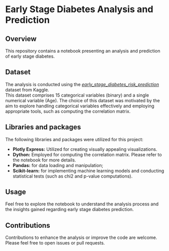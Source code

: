 # Early Stage Diabetes Analysis and Prediction

## Overview
This repository contains a notebook presenting an analysis and prediction of early stage diabetes.

## Dataset
The analysis is conducted using the [*early_stage_diabetes_risk_prediction*]([https://link-url-here.org](https://www.kaggle.com/datasets/tanshihjen/early-stage-diabetes-risk-prediction)https://www.kaggle.com/datasets/tanshihjen/early-stage-diabetes-risk-prediction) dataset from Kaggle. <br>
This dataset comprises 15 categorical variables (binary) and a single numerical variable (Age). The choice of this dataset was motivated by the aim to explore handling categorical variables effectively and employing appropriate tools, such as computing the correlation matrix.

## Libraries and packages
The following libraries and packages were utilized for this project:
* **Plotly Express:** Utilized for creating visually appealing visualizations.<br>
* **Dython:** Employed for computing the correlation matrix. Please refer to the notebook for more details.<br>
* **Pandas:** for data loading and manipulation;<br>
* **Scikit-learn:** for implementing machine learning models and conducting statistical tests (such as chi2 and p-value computations).<br>

## Usage
Feel free to explore the notebook to understand the analysis process and the insights gained regarding early stage diabetes prediction.

## Contributions
Contributions to enhance the analysis or improve the code are welcome. Please feel free to open issues or pull requests.
